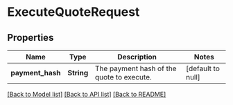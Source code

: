 # ExecuteQuoteRequest
## Properties

| Name | Type | Description | Notes |
|------------ | ------------- | ------------- | -------------|
| **payment\_hash** | **String** | The payment hash of the quote to execute. | [default to null] |

[[Back to Model list]](../README.md#documentation-for-models) [[Back to API list]](../README.md#documentation-for-api-endpoints) [[Back to README]](../README.md)


